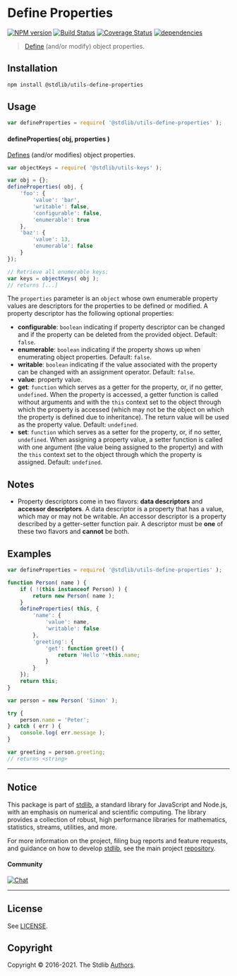 <!--

@license Apache-2.0

Copyright (c) 2018 The Stdlib Authors.

Licensed under the Apache License, Version 2.0 (the "License");
you may not use this file except in compliance with the License.
You may obtain a copy of the License at

   http://www.apache.org/licenses/LICENSE-2.0

Unless required by applicable law or agreed to in writing, software
distributed under the License is distributed on an "AS IS" BASIS,
WITHOUT WARRANTIES OR CONDITIONS OF ANY KIND, either express or implied.
See the License for the specific language governing permissions and
limitations under the License.

-->

# Define Properties

[![NPM version][npm-image]][npm-url] [![Build Status][test-image]][test-url] [![Coverage Status][coverage-image]][coverage-url] [![dependencies][dependencies-image]][dependencies-url]

> [Define][mdn-define-properties] (and/or modify) object properties.

<section class="installation">

## Installation

```bash
npm install @stdlib/utils-define-properties
```

</section>

<section class="usage">

## Usage

```javascript
var defineProperties = require( '@stdlib/utils-define-properties' );
```

#### defineProperties( obj, properties )

[Defines][mdn-define-properties] (and/or modifies) object properties.

```javascript
var objectKeys = require( '@stdlib/utils-keys' );

var obj = {};
defineProperties( obj, {
    'foo': {
        'value': 'bar',
        'writable': false,
        'configurable': false,
        'enumerable': true
    },
    'baz': {
        'value': 13,
        'enumerable': false
    }
});

// Retrieve all enumerable keys:
var keys = objectKeys( obj );
// returns [...]
```

The `properties` parameter is an `object` whose own enumerable property values are descriptors for the properties to be defined or modified. A property descriptor has the following optional properties:

-   **configurable**: `boolean` indicating if property descriptor can be changed and if the property can be deleted from the provided object. Default: `false`.
-   **enumerable**: `boolean` indicating if the property shows up when enumerating object properties. Default: `false`.
-   **writable**: `boolean` indicating if the value associated with the property can be changed with an assignment operator. Default: `false`.
-   **value**: property value.
-   **get**: `function` which serves as a getter for the property, or, if no getter, `undefined`. When the property is accessed, a getter function is called without arguments and with the `this` context set to the object through which the property is accessed (which may not be the object on which the property is defined due to inheritance). The return value will be used as the property value. Default: `undefined`.
-   **set**: `function` which serves as a setter for the property, or, if no setter, `undefined`. When assigning a property value, a setter function is called with one argument (the value being assigned to the property) and with the `this` context set to the object through which the property is assigned. Default: `undefined`.

</section>

<!-- /.usage -->

<section class="notes">

## Notes

-   Property descriptors come in two flavors: **data descriptors** and **accessor descriptors**. A data descriptor is a property that has a value, which may or may not be writable. An accessor descriptor is a property described by a getter-setter function pair. A descriptor must be **one** of these two flavors and **cannot** be both.

</section>

<!-- /.notes -->

<section class="examples">

## Examples

<!-- eslint no-undef: "error", no-restricted-syntax: "off" -->

```javascript
var defineProperties = require( '@stdlib/utils-define-properties' );

function Person( name ) {
    if ( !(this instanceof Person) ) {
        return new Person( name );
    }
    defineProperties( this, {
        'name': {
            'value': name,
            'writable': false
        },
        'greeting': {
            'get': function greet() {
                return 'Hello '+this.name;
            }
        }
    });
    return this;
}

var person = new Person( 'Simon' );

try {
    person.name = 'Peter';
} catch ( err ) {
    console.log( err.message );
}

var greeting = person.greeting;
// returns <string>
```

</section>

<!-- /.examples -->

<!-- Section for related `stdlib` packages. Do not manually edit this section, as it is automatically populated. -->

<section class="related">

</section>

<!-- /.related -->

<!-- Section for all links. Make sure to keep an empty line after the `section` element and another before the `/section` close. -->


<section class="main-repo" >

* * *

## Notice

This package is part of [stdlib][stdlib], a standard library for JavaScript and Node.js, with an emphasis on numerical and scientific computing. The library provides a collection of robust, high performance libraries for mathematics, statistics, streams, utilities, and more.

For more information on the project, filing bug reports and feature requests, and guidance on how to develop [stdlib][stdlib], see the main project [repository][stdlib].

#### Community

[![Chat][chat-image]][chat-url]

---

## License

See [LICENSE][stdlib-license].


## Copyright

Copyright &copy; 2016-2021. The Stdlib [Authors][stdlib-authors].

</section>

<!-- /.stdlib -->

<!-- Section for all links. Make sure to keep an empty line after the `section` element and another before the `/section` close. -->

<section class="links">

[npm-image]: http://img.shields.io/npm/v/@stdlib/utils-define-properties.svg
[npm-url]: https://npmjs.org/package/@stdlib/utils-define-properties

[test-image]: https://github.com/stdlib-js/utils-define-properties/actions/workflows/test.yml/badge.svg
[test-url]: https://github.com/stdlib-js/utils-define-properties/actions/workflows/test.yml

[coverage-image]: https://img.shields.io/codecov/c/github/stdlib-js/utils-define-properties/main.svg
[coverage-url]: https://codecov.io/github/stdlib-js/utils-define-properties?branch=main

[dependencies-image]: https://img.shields.io/david/stdlib-js/utils-define-properties.svg
[dependencies-url]: https://david-dm.org/stdlib-js/utils-define-properties/main

[chat-image]: https://img.shields.io/gitter/room/stdlib-js/stdlib.svg
[chat-url]: https://gitter.im/stdlib-js/stdlib/

[stdlib]: https://github.com/stdlib-js/stdlib

[stdlib-authors]: https://github.com/stdlib-js/stdlib/graphs/contributors

[stdlib-license]: https://raw.githubusercontent.com/stdlib-js/utils-define-properties/main/LICENSE

[mdn-define-properties]: https://developer.mozilla.org/en-US/docs/Web/JavaScript/Reference/Global_Objects/Object/defineProperties

</section>

<!-- /.links -->
